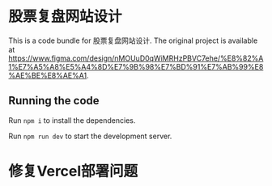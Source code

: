 
  # 股票复盘网站设计

  This is a code bundle for 股票复盘网站设计. The original project is available at https://www.figma.com/design/nMOUuD0qWiMRHzPBVC7ehe/%E8%82%A1%E7%A5%A8%E5%A4%8D%E7%9B%98%E7%BD%91%E7%AB%99%E8%AE%BE%E8%AE%A1.

  ## Running the code

  Run `npm i` to install the dependencies.

  Run `npm run dev` to start the development server.
  # 修复Vercel部署问题
